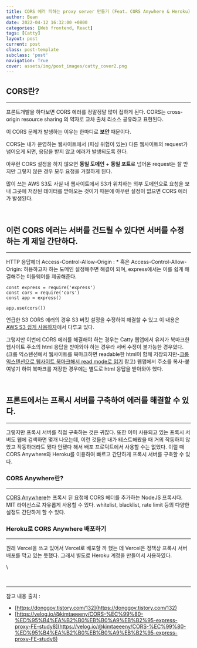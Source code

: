 ```yaml
---
title: CORS 에러 피하는 proxy server 만들기 (Feat. CORS Anywhere & Heroku)
author: Bean
date: 2022-04-12 16:32:00 +0800
categories: [Web frontend, React]
tags: [Catty]
layout: post
current: post
class: post-template
subclass: 'post'
navigation: True
cover: assets/img/post_images/catty_cover2.png
---
```


## CORS란?
***

프론트개발을 하다보면 CORS 에러를 정말정말 많이 접하게 된다. CORS는 cross-origin resource sharing 의 약자로 교차 출처 리소스 공유라고 표현된다.

이 CORS 문제가 발생하는 이유는 한마디로 **보안** 때문이다.

CORS는 내가 운영하는 웹사이트에서 (피싱 위험이 있는) 다른 웹사이트의 request가 넘어오게 되면, 응답을 받지 않고 에러가 발생되도록 한다.

아무런 CORS 설정을 하지 않으면 **동일 도메인** + **동일 포트**로 넘어온 request는 잘 받지만 그렇지 않은 경우 모두 요청을 거절하게 된다.

많이 쓰는 AWS S3도 사실 내 웹사이트에서 S3가 위치하는 외부 도메인으로 요청을 보내 그곳에 저장된 데이터를 받아오는 것이기 때문에 아무런 설정이 없으면 CORS 에러가 발생된다.

&nbsp;
## 이런 CORS 에러는 서버를 건드릴 수 있다면 서버를 수정하는 게 제일 간단하다.
***

HTTP 응답헤더 Access-Control-Allow-Origin : * 혹은 Access-Control-Allow-Origin: 허용하고자 하는 도메인 설정해주면 해결이 되며, express에서는 이를 쉽게 해결해주는 미들웨어를 제공해준다.

```
const express = require('express')
const cors = require('cors')
const app = express()

app.use(cors())
```

언급한 S3 CORS 에러의 경우 S3 버킷 설정을 수정하여 해결할 수 있고 이 내용은 [AWS S3 쉽게 사용하자]()에서 다루고 있다.

그렇지만 이번에 CORS 에러를 해결해야 하는 경우는 Catty 웹앱에서 유저가 북마크한 웹사이트 주소의 html 응답을 받아와야 하는 경우라 서버 수정이 불가능한 경우였다. (크롬 익스텐션에서 웹사이트를 북마크하면 readable한 html이 함께 저장되지만-[크롬 익스텐션으로 웹사이트 북마크해서 read mode로 읽기]() 참고) 웹앱에서 주소를 복사-붙여넣기 하여 북마크를 저장한 경우에는 별도로 html 응답을 받아와야 했다.

&nbsp;
## 프론트에서는 프록시 서버를 구축하여 에러를 해결할 수 있다.
***

그렇지만 프록시 서버를 직접 구축하는 것은 귀찮다. 또한 이미 사용되고 있는 프록시 서버도 웹에 검색하면 몇개 나오는데, 이런 것들은 내가 테스트해봤을 때 거의 작동하지 않았고 작동하더라도 됐다 안됐다 해서 배포 프로덕트에서 사용할 수는 없었다. 이럴 때 CORS Anywhere와 Heroku를 이용하여 빠르고 간단하게 프록시 서버를 구축할 수 있다.

### CORS Anywhere란?
------

[CORS Anywhere](https://github.com/Rob--W/cors-anywhere)는 프록시 된 요청에 CORS 헤더를 추가하는 NodeJS 프록시다. MIT 라이선스로 자유롭게 사용할 수 있다. whitelist, blacklist, rate limit 등의 다양한 설정도 간단하게 할 수 있다.

### Heroku로 CORS Anywhere 배포하기
------

원래 Vercel을 쓰고 있어서 Vercel로 배포할 까 했는 데 Vercel은 정책상 프록시 서버 배포를 막고 있는 듯했다. 그래서 별도로 Heroku 계정을 만들어서 사용하였다.

\

&nbsp;

***

참고 내용 출처 :
* [https://donggov.tistory.com/132](https://donggov.tistory.com/132)
* [https://velog.io/@kimtaeeeny/CORS-%EC%99%80-%ED%95%B4%EA%B2%B0%EB%B0%A9%EB%B2%95-express-proxy-FE-study8](https://velog.io/@kimtaeeeny/CORS-%EC%99%80-%ED%95%B4%EA%B2%B0%EB%B0%A9%EB%B2%95-express-proxy-FE-study8)